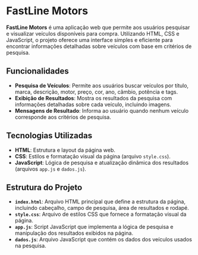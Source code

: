 # FastLine Motors

**FastLine Motors** é uma aplicação web que permite aos usuários pesquisar e visualizar veículos disponíveis para compra. Utilizando HTML, CSS e JavaScript, o projeto oferece uma interface simples e eficiente para encontrar informações detalhadas sobre veículos com base em critérios de pesquisa.

## Funcionalidades

- **Pesquisa de Veículos**: Permite aos usuários buscar veículos por título, marca, descrição, motor, preço, cor, ano, câmbio, potência e tags.
- **Exibição de Resultados**: Mostra os resultados da pesquisa com informações detalhadas sobre cada veículo, incluindo imagens.
- **Mensagens de Resultado**: Informa ao usuário quando nenhum veículo corresponde aos critérios de pesquisa.

## Tecnologias Utilizadas

- **HTML**: Estrutura e layout da página web.
- **CSS**: Estilos e formatação visual da página (arquivo `style.css`).
- **JavaScript**: Lógica de pesquisa e atualização dinâmica dos resultados (arquivos `app.js` e `dados.js`).

## Estrutura do Projeto

- **`index.html`**: Arquivo HTML principal que define a estrutura da página, incluindo cabeçalho, campo de pesquisa, área de resultados e rodapé.
- **`style.css`**: Arquivo de estilos CSS que fornece a formatação visual da página.
- **`app.js`**: Script JavaScript que implementa a lógica de pesquisa e manipulação dos resultados exibidos na página.
- **`dados.js`**: Arquivo JavaScript que contém os dados dos veículos usados na pesquisa.

